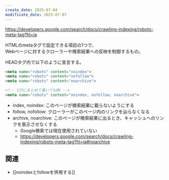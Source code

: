 ```yaml
---
create_date: 2025-07-04
modificate_date: 2025-07-07
---
```

<https://developers.google.com/search/docs/crawling-indexing/robots-meta-tag?hl=ja>

HTMLのmetaタグで設定できる項目の1つで、  
Webページに対するクローラーや検索結果への反映を制御するもの。

HEADタグ内で以下のように宣言する。
```html
<meta name="robots" content="noindex">
<meta name="robots" content="nofollow">
<meta name="robots" content="noarchive">

<!-- 1行にまとめて書いてもOK -->
<meta name="robots" content="noindex, nofollow, noarchive">
```

* index, noindex: このページが検索結果に載らないようにする
* follow, nofollow: クローラーがこのページ内のリンクを辿らなくなる
* archive, noarchive: このページが検索結果に出るとき、キャッシュへのリンクを表示させなくする
	- Google検索では現在使用されていない
	- <https://developers.google.com/search/docs/crawling-indexing/robots-meta-tag?hl=ja#noarchive>

## 関連
* [[noindexとfollowを併用する]]